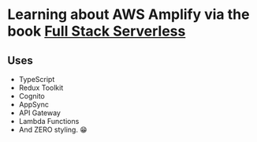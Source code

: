 # Learning about AWS Amplify via the book [Full Stack Serverless](https://www.oreilly.com/library/view/full-stack-serverless/9781492059882/)

## Uses

- TypeScript
- Redux Toolkit
- Cognito
- AppSync
- API Gateway
- Lambda Functions
- And ZERO styling. 😁


